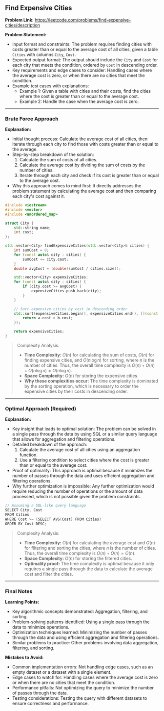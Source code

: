 ## Find Expensive Cities
**Problem Link:** https://leetcode.com/problems/find-expensive-cities/description

**Problem Statement:**
- Input format and constraints: The problem requires finding cities with costs greater than or equal to the average cost of all cities, given a table `Cities` with columns `City`, `Cost`.
- Expected output format: The output should include the `City` and `Cost` for each city that meets the condition, ordered by `Cost` in descending order.
- Key requirements and edge cases to consider: Handling cases where the average cost is zero, or when there are no cities that meet the condition.
- Example test cases with explanations: 
    - Example 1: Given a table with cities and their costs, find the cities where the cost is greater than or equal to the average cost.
    - Example 2: Handle the case when the average cost is zero.

---

### Brute Force Approach

**Explanation:**
- Initial thought process: Calculate the average cost of all cities, then iterate through each city to find those with costs greater than or equal to the average.
- Step-by-step breakdown of the solution:
    1. Calculate the sum of costs of all cities.
    2. Calculate the average cost by dividing the sum of costs by the number of cities.
    3. Iterate through each city and check if its cost is greater than or equal to the average cost.
- Why this approach comes to mind first: It directly addresses the problem statement by calculating the average cost and then comparing each city's cost against it.

```cpp
#include <iostream>
#include <vector>
#include <unordered_map>

struct City {
    std::string name;
    int cost;
};

std::vector<City> findExpensiveCities(std::vector<City>& cities) {
    int sumCost = 0;
    for (const auto& city : cities) {
        sumCost += city.cost;
    }
    double avgCost = (double)sumCost / cities.size();

    std::vector<City> expensiveCities;
    for (const auto& city : cities) {
        if (city.cost >= avgCost) {
            expensiveCities.push_back(city);
        }
    }

    // Sort expensive cities by cost in descending order
    std::sort(expensiveCities.begin(), expensiveCities.end(), [](const City& a, const City& b) {
        return a.cost > b.cost;
    });

    return expensiveCities;
}
```

> Complexity Analysis:
> - **Time Complexity:** $O(n)$ for calculating the sum of costs, $O(n)$ for finding expensive cities, and $O(n \log n)$ for sorting, where $n$ is the number of cities. Thus, the overall time complexity is $O(n) + O(n) + O(n \log n) = O(n \log n)$.
> - **Space Complexity:** $O(n)$ for storing the expensive cities.
> - **Why these complexities occur:** The time complexity is dominated by the sorting operation, which is necessary to order the expensive cities by their costs in descending order.

---

### Optimal Approach (Required)

**Explanation:**
- Key insight that leads to optimal solution: The problem can be solved in a single pass through the data by using SQL or a similar query language that allows for aggregation and filtering operations.
- Detailed breakdown of the approach:
    1. Calculate the average cost of all cities using an aggregation function.
    2. Use a filtering condition to select cities where the cost is greater than or equal to the average cost.
- Proof of optimality: This approach is optimal because it minimizes the number of passes through the data and uses efficient aggregation and filtering operations.
- Why further optimization is impossible: Any further optimization would require reducing the number of operations or the amount of data processed, which is not possible given the problem constraints.

```cpp
// Assuming a SQL-like query language
SELECT City, Cost
FROM Cities
WHERE Cost >= (SELECT AVG(Cost) FROM Cities)
ORDER BY Cost DESC;
```

> Complexity Analysis:
> - **Time Complexity:** $O(n)$ for calculating the average cost and $O(n)$ for filtering and sorting the cities, where $n$ is the number of cities. Thus, the overall time complexity is $O(n) + O(n) = O(n)$.
> - **Space Complexity:** $O(n)$ for storing the filtered cities.
> - **Optimality proof:** The time complexity is optimal because it only requires a single pass through the data to calculate the average cost and filter the cities.

---

### Final Notes

**Learning Points:**
- Key algorithmic concepts demonstrated: Aggregation, filtering, and sorting.
- Problem-solving patterns identified: Using a single pass through the data to minimize operations.
- Optimization techniques learned: Minimizing the number of passes through the data and using efficient aggregation and filtering operations.
- Similar problems to practice: Other problems involving data aggregation, filtering, and sorting.

**Mistakes to Avoid:**
- Common implementation errors: Not handling edge cases, such as an empty dataset or a dataset with a single element.
- Edge cases to watch for: Handling cases where the average cost is zero or when there are no cities that meet the condition.
- Performance pitfalls: Not optimizing the query to minimize the number of passes through the data.
- Testing considerations: Testing the query with different datasets to ensure correctness and performance.